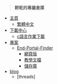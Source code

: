 >**餅乾的專屬倉庫**

* [主頁](/)
    * [繁體中文](/README.md)
* [下載中心](/file_download.md)
   * [c語言作業下載](/download-resources/Clanguage.md)
* [專案](/project.md)
   * [End-Portal-Finder](/EPF/README.md)
       * [網頁版](/EPF ':ignore')
       * [教學文檔](/EPF/help/README.md)
       * [儲存庫](https://github.com/ABestCookie/End-Portal-Finder/tree/main) 
* [blog](https://www.threads.com/@cookie_of_the_5x.month?hl=zh-tw)
   * [threads]



















